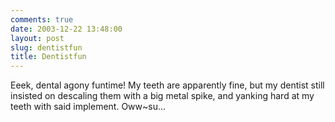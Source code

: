 ```yaml
---
comments: true
date: 2003-12-22 13:48:00
layout: post
slug: dentistfun
title: Dentistfun
---
```


Eeek, dental agony funtime!  My teeth are apparently fine, but my dentist still insisted on descaling them with a big metal spike, and yanking hard at my teeth with said implement.  Oww~su...
